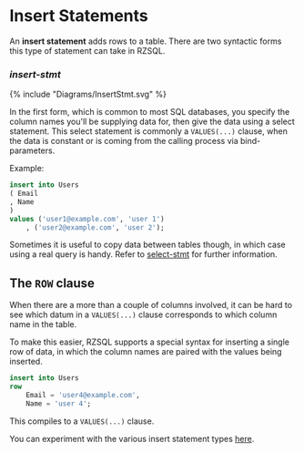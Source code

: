 # Insert Statements

An **insert statement** adds rows to a table. There are two syntactic forms this
type of statement can take in RZSQL.

### _insert-stmt_

{% include "Diagrams/InsertStmt.svg" %}

In the first form, which is common to most SQL databases, you specify the column
names you'll be supplying data for, then give the data using a select statement.
This select statement is commonly a `VALUES(...)` clause, when the data is
constant or is coming from the calling process via bind-parameters.

Example:

```sql
insert into Users
( Email
, Name
)
values ('user1@example.com', 'user 1')
    , ('user2@example.com', 'user 2');
```

Sometimes it is useful to copy data between tables though, in which case using a
real query is handy. Refer to [select-stmt](SelectStmt.md) for further information.

## The `ROW` clause

When there are a more than a couple of columns involved, it can be hard to see
which datum in a `VALUES(...)` clause corresponds to which column name in the
table.

To make this easier, RZSQL supports a special syntax for inserting a single row
of data, in which the column names are paired with the values being inserted.

```sql
insert into Users
row
    Email = 'user4@example.com',
    Name = 'user 4';
```

This compiles to a `VALUES(...)` clause.

You can experiment with the various insert statement types
[here](http://rzsql.net/#63DD33DE821DA57BC8E3268EB8FB013441B48B46).